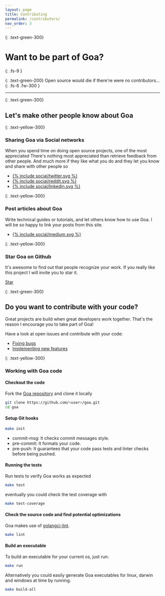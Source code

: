 ```yaml
---
layout: page
title: Contributing
permalink: /contributors/
nav_order: 3
---
```


{: .text-green-300}
# Want to be part of Goa?
{: .fs-9 }

{: .text-green-200}
Open source would die if there're were no contributors...
{: .fs-6 .fw-300 }

---

{: .text-green-300}
## Let's make other people know about Goa

{: .text-yellow-300}
### Sharing Goa via Social networks

When you spend time on doing open source projects, one of the most appreciated There's nothing most appreciated than retrieve feedback from other people. And much more if they like what you
do and they let you know and share with other people so 

<div class="socialme">
    <ul>
        <li class="twitter">
            <a href="https://twitter.com/intent/tweet?via={{site.data.social.twitter.username}}&url={{ site.data.social.twitter.url | uri_escape}}&text={{ site.data.social.twitter.message | uri_escape}}" target="_blank">
                {% include social/twitter.svg %}
            </a>
        </li>
        <li class="reddit">
            <a href="http://www.reddit.com/submit?url={{ site.data.social.reddit.message | uri_escape}}&title={{ site.data.social.reddit.title | uri_escape }}" target="_blank">
                {% include social/reddit.svg %}
            </a>
        </li>
        <li class="linkedin">
            <a href="https://www.linkedin.com/shareArticle?mini=true&url={{ site.data.social.linkedin.url | uri_escape}}&title={{ site.data.social.linkedin.title | uri_escape}}" target="_blank">
                {% include social/linkedin.svg %}
            </a>
        </li>
    </ul>
</div>




{: .text-yellow-300}
### Post articles about Goa

Write technical guides or tutorials, and let others know how to use Goa. I will be so happy to link your posts from
this site.
 
<div class="socialme">
 <ul>
     <li class="medium">
         <a href="{{ site.data.social.medium.url }}" target="_blank">
             {% include social/medium.svg %}
         </a>
     </li>
 </ul>
</div>

{: .text-yellow-300}
### Star Goa on Github

It's awesome to find out that people recognize your work. If you
really like this project I will invite you to star it.


<!-- Place this tag where you want the button to render. -->
<!-- Place this tag in your head or just before your close body tag. -->
<script async defer src="https://buttons.github.io/buttons.js"></script>
<a class="github-button" href="https://github.com/wesovilabs/goa" data-color-scheme="no-preference: light; light: light; dark: dark;" data-icon="octicon-star" data-size="large" data-show-count="true" aria-label="Star wesovilabs/goa on GitHub">Star</a>

{: .text-green-300}
## Do you want to contribute with your code?

Great projects are build when great developers work together. That's
the reason I encourage you to take part of Goa!

Have a look at open issues and contribute with your code:

- [Fixing bugs](https://github.com/wesovilabs/goa/projects/1)
- [Implementing new features](https://github.com/wesovilabs/goa/projects/2)


{: .text-yellow-300}
### Working with Goa code


#### Checkout the code

Fork the [Goa repository](https://github.com/wesovilabs/goa) and clone it locally 

```bash
git clone https://github.com/<user>/goa.git
cd goa
```

#### Setup Git hooks

```bash
make init
```

- commit-msg: It checks commit messages style.
- pre-commit: It formats your code.
- pre-push: It guarantees that your code pass tests and linter checks before being pushed.


#### Running the tests

Run tests to verify Goa works as expected

```bash
make test
```

eventually you could check the test coverage with

```bash
make test-coverage
``` 

#### Check the source code and find potential optimizations

Goa makes use of [golangci-lint](https://github.com/golangci/golangci-lint).

```bash
make lint
```

#### Build an executable

To build an executable for your current os, just run:

```bash
make run
```

Alternatively you could  easily generate Goa executables for linux, darwin and 
windows at time by running.

```bash
make build-all
``` 


